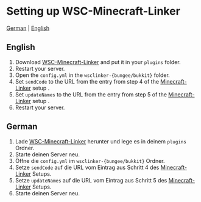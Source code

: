# Setting up WSC-Minecraft-Linker
[German](#German) | [English](#English)

## English
1. Download [WSC-Minecraft-Linker](https://www.spigotmc.org/resources/wsc-minecraft-linker.105307/) and put it in your `plugins` folder.
2. Restart your server.
3. Open the `config.yml` in the `wsclinker-{bungee/bukkit}` folder.
4. Set `sendCode` to the URL from the entry from step 4 of the [Minecraft-Linker](https://github.com/xXSchrandXx/de.xxschrandxx.wsc.minecraft-linker/blob/main/Setup.md) setup .
5. Set `updateNames` to the URL from the entry from step 5 of the [Minecraft-Linker](https://github.com/xXSchrandXx/de.xxschrandxx.wsc.minecraft-linker/blob/main/Setup.md) setup .
6. Restart your server.

## German
1. Lade [WSC-Minecraft-Linker](https://www.spigotmc.org/resources/wsc-minecraft-linker.105307/) herunter und lege es in deinem `plugins` Ordner.
2. Starte deinen Server neu.
3. Öffne die `config.yml` im `wsclinker-{bungee/bukkit}` Ordner.
4. Setze `sendCode` auf die URL vom Eintrag aus Schritt 4 des [Minecraft-Linker](https://github.com/xXSchrandXx/de.xxschrandxx.wsc.minecraft-linker/blob/main/Setup.md) Setups.
5. Setze `updateNames` auf die URL vom Eintrag aus Schritt 5 des [Minecraft-Linker](https://github.com/xXSchrandXx/de.xxschrandxx.wsc.minecraft-linker/blob/main/Setup.md) Setups.
6. Starte deinen Server neu.